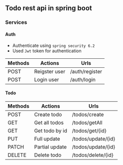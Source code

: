 ## Todo rest api in spring boot

### Services

#### Auth

-   Authenticate using `spring security 6.2`
-   Used `Jwt` token for authentication

| Methods | Actions       | Urls           |
| ------- | ------------- | -------------- |
| POST    | Reigster user | /auth/register |
| POST    | Login user    | /auth/login    |

#### Todo

| Methods | Actions        | Urls               |
| ------- | -------------- | ------------------ |
| POST    | Create todo    | /todos/create      |
| GET     | Get all todos  | /todos/getAll      |
| GET     | Get todo by id | /todos/get/{id}    |
| PUT     | Full update    | /todos/update/{id} |
| PATCH   | Partial update | /todos/update/{id} |
| DELETE  | Delete todo    | /todos/delete/{id} |
